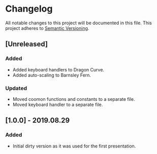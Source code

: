# Changelog

All notable changes to this project will be documented in this file.
This project adheres to [Semantic Versioning](http://semver.org/).

## [Unreleased]

### Added

* Added keyboard handlers to Dragon Curve.
* Added auto-scaling to Barnsley Fern.

### Updated

* Moved coomon functions and constants to a separate file.
* Moved keyboard handler to a separate file.

## [1.0.0] - 2019.08.29

### Added

* Initial dirty version as it was used for the first presentation.

